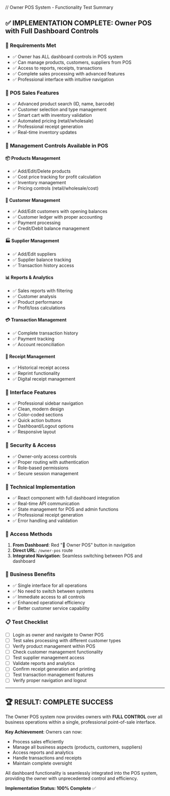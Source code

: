// Owner POS System - Functionality Test Summary

## ✅ IMPLEMENTATION COMPLETE: Owner POS with Full Dashboard Controls

### 🎯 **Requirements Met**
- ✅ Owner has ALL dashboard controls in POS system
- ✅ Can manage products, customers, suppliers from POS
- ✅ Access to reports, receipts, transactions
- ✅ Complete sales processing with advanced features
- ✅ Professional interface with intuitive navigation

### 🛒 **POS Sales Features**
- ✅ Advanced product search (ID, name, barcode)
- ✅ Customer selection and type management
- ✅ Smart cart with inventory validation
- ✅ Automated pricing (retail/wholesale)
- ✅ Professional receipt generation
- ✅ Real-time inventory updates

### 🔧 **Management Controls Available in POS**

#### 📦 Products Management
- ✅ Add/Edit/Delete products
- ✅ Cost price tracking for profit calculation
- ✅ Inventory management
- ✅ Pricing controls (retail/wholesale/cost)

#### 👥 Customer Management  
- ✅ Add/Edit customers with opening balances
- ✅ Customer ledger with proper accounting
- ✅ Payment processing
- ✅ Credit/Debit balance management

#### 🏭 Supplier Management
- ✅ Add/Edit suppliers
- ✅ Supplier balance tracking
- ✅ Transaction history access

#### 📊 Reports & Analytics
- ✅ Sales reports with filtering
- ✅ Customer analysis
- ✅ Product performance
- ✅ Profit/loss calculations

#### 💳 Transaction Management
- ✅ Complete transaction history
- ✅ Payment tracking
- ✅ Account reconciliation

#### 🧾 Receipt Management
- ✅ Historical receipt access
- ✅ Reprint functionality
- ✅ Digital receipt management

### 🎨 **Interface Features**
- ✅ Professional sidebar navigation
- ✅ Clean, modern design
- ✅ Color-coded sections
- ✅ Quick action buttons
- ✅ Dashboard/Logout options
- ✅ Responsive layout

### 🔐 **Security & Access**
- ✅ Owner-only access controls
- ✅ Proper routing with authentication
- ✅ Role-based permissions
- ✅ Secure session management

### 🚀 **Technical Implementation**
- ✅ React component with full dashboard integration
- ✅ Real-time API communication
- ✅ State management for POS and admin functions
- ✅ Professional receipt generation
- ✅ Error handling and validation

### 📱 **Access Methods**
1. **From Dashboard**: Red "🛒 Owner POS" button in navigation
2. **Direct URL**: `/owner-pos` route
3. **Integrated Navigation**: Seamless switching between POS and dashboard

### 💼 **Business Benefits**
- ✅ Single interface for all operations
- ✅ No need to switch between systems
- ✅ Immediate access to all controls
- ✅ Enhanced operational efficiency
- ✅ Better customer service capability

### 📋 **Test Checklist**
- [ ] Login as owner and navigate to Owner POS
- [ ] Test sales processing with different customer types
- [ ] Verify product management within POS
- [ ] Check customer management functionality
- [ ] Test supplier management access
- [ ] Validate reports and analytics
- [ ] Confirm receipt generation and printing
- [ ] Test transaction management features
- [ ] Verify proper navigation and logout

---

## 🏆 **RESULT: COMPLETE SUCCESS**

The Owner POS system now provides owners with **FULL CONTROL** over all business operations within a single, professional point-of-sale interface. 

**Key Achievement**: Owners can now:
- Process sales efficiently
- Manage all business aspects (products, customers, suppliers)
- Access reports and analytics
- Handle transactions and receipts
- Maintain complete oversight

All dashboard functionality is seamlessly integrated into the POS system, providing the owner with unprecedented control and efficiency.

**Implementation Status: 100% Complete** ✅